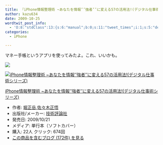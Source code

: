 ```yaml
---
title: 『iPhone情報整理術 ~あなたを情報’’強者’’に変える57の活用法!(デジタル仕事術シリーズ)』で学んだこと (2)
author: kazu634
date: 2009-10-25
wordtwit_post_info:
  - 'O:8:"stdClass":13:{s:6:"manual";b:0;s:11:"tweet_times";i:1;s:5:"delay";i:0;s:7:"enabled";i:1;s:10:"separation";s:2:"60";s:7:"version";s:3:"3.7";s:14:"tweet_template";b:0;s:6:"status";i:2;s:6:"result";a:0:{}s:13:"tweet_counter";i:2;s:13:"tweet_log_ids";a:1:{i:0;i:4867;}s:9:"hash_tags";a:0:{}s:8:"accounts";a:1:{i:0;s:7:"kazu634";}}'
categories:
  - iPhone

---
```

<div class="section">
<p>
    マネー手帳というアプリを使ってみたよ。これ、いいかも。
</p>
  
<p>
<center>
</center>
</p>
  
<p>
<a href="http://flickr.com/photos/42332031@N02/4042105117/" onclick="__gaTracker('send', 'event', 'outbound-article', 'http://flickr.com/photos/42332031@N02/4042105117/', '');" title="20091025_account"><img src="http://farm3.static.flickr.com/2644/4042105117_28fd290d79.jpg" /></a>
</p></p> 
  
<div class="hatena-asin-detail">
<a href="http://www.amazon.co.jp/dp/4774140279/?tag=hatena_st1-22&ascsubtag=d-7ibv" onclick="__gaTracker('send', 'event', 'outbound-article', 'http://www.amazon.co.jp/dp/4774140279/?tag=hatena_st1-22&ascsubtag=d-7ibv', '');"><img src="https://images-na.ssl-images-amazon.com/images/I/51CivrBHhfL._SL160_.jpg" class="hatena-asin-detail-image" alt="iPhone情報整理術 ~あなたを情報’’強者’’に変える57の活用法!(デジタル仕事術シリーズ)" title="iPhone情報整理術 ~あなたを情報’’強者’’に変える57の活用法!(デジタル仕事術シリーズ)" /></a></p> 
    
<div class="hatena-asin-detail-info">
<p class="hatena-asin-detail-title">
<a href="http://www.amazon.co.jp/dp/4774140279/?tag=hatena_st1-22&ascsubtag=d-7ibv" onclick="__gaTracker('send', 'event', 'outbound-article', 'http://www.amazon.co.jp/dp/4774140279/?tag=hatena_st1-22&ascsubtag=d-7ibv', 'iPhone情報整理術 ~あなたを情報’’強者’’に変える57の活用法!(デジタル仕事術シリーズ)');">iPhone情報整理術 ~あなたを情報’’強者’’に変える57の活用法!(デジタル仕事術シリーズ)</a>
</p>
      
<ul>
<li>
<span class="hatena-asin-detail-label">作者:</span> <a href="http://d.hatena.ne.jp/keyword/%CB%D9%C0%B5%B3%D9" onclick="__gaTracker('send', 'event', 'outbound-article', 'http://d.hatena.ne.jp/keyword/%CB%D9%C0%B5%B3%D9', '堀正岳');" class="keyword">堀正岳</a>,<a href="http://d.hatena.ne.jp/keyword/%BA%B4%A1%B9%CC%DA%C0%B5%B8%E7" onclick="__gaTracker('send', 'event', 'outbound-article', 'http://d.hatena.ne.jp/keyword/%BA%B4%A1%B9%CC%DA%C0%B5%B8%E7', '佐々木正悟');" class="keyword">佐々木正悟</a>
</li>
<li>
<span class="hatena-asin-detail-label">出版社/メーカー:</span> <a href="http://d.hatena.ne.jp/keyword/%B5%BB%BD%D1%C9%BE%CF%C0%BC%D2" onclick="__gaTracker('send', 'event', 'outbound-article', 'http://d.hatena.ne.jp/keyword/%B5%BB%BD%D1%C9%BE%CF%C0%BC%D2', '技術評論社');" class="keyword">技術評論社</a>
</li>
<li>
<span class="hatena-asin-detail-label">発売日:</span> 2009/10/21
</li>
<li>
<span class="hatena-asin-detail-label">メディア:</span> 単行本（ソフトカバー）
</li>
<li>
<span class="hatena-asin-detail-label">購入</span>: 22人 <span class="hatena-asin-detail-label">クリック</span>: 674回
</li>
<li>
<a href="http://d.hatena.ne.jp/asin/4774140279" onclick="__gaTracker('send', 'event', 'outbound-article', 'http://d.hatena.ne.jp/asin/4774140279', 'この商品を含むブログ (172件) を見る');" target="_blank">この商品を含むブログ (172件) を見る</a>
</li>
</ul>
</div>
    
<div class="hatena-asin-detail-foot">
</div>
</div>
</div>
